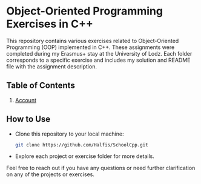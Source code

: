 # Object-Oriented Programming Exercises in C++

This repository contains various exercises related to Object-Oriented Programming (OOP) implemented in C++. These assignments were completed during my Erasmus+ stay at the University of Lodz. Each folder corresponds to a specific exercise and includes my solution and README file with the assignment description.

## Table of Contents

1. [Account](./Lab5/Account/)

## How to Use

- Clone this repository to your local machine:

  ```bash
  git clone https://github.com/Halfis/SchoolCpp.git
  ```

- Explore each project or exercise folder for more details.

Feel free to reach out if you have any questions or need further clarification on any of the projects or exercises.
